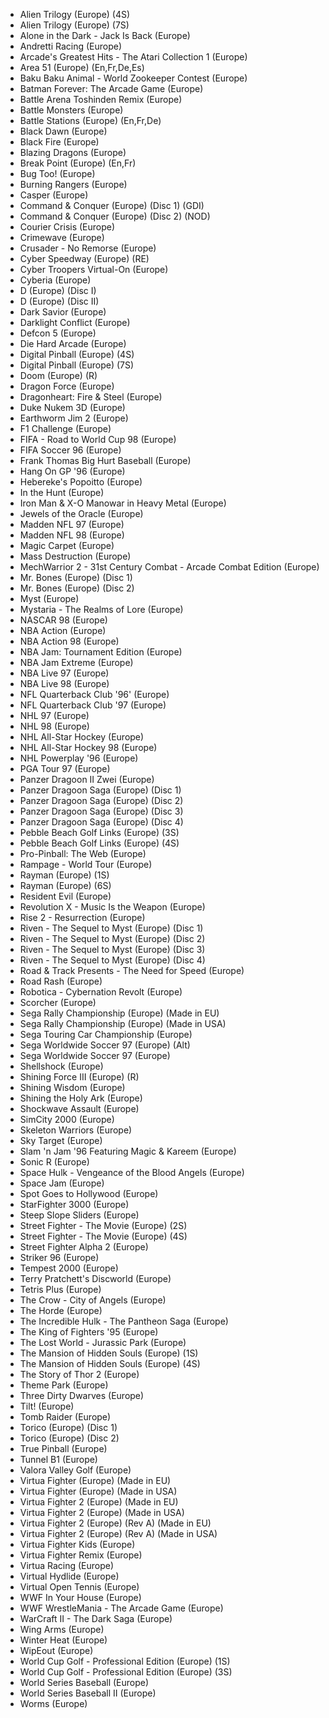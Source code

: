 - Alien Trilogy (Europe) (4S)
- Alien Trilogy (Europe) (7S)
- Alone in the Dark - Jack Is Back (Europe)
- Andretti Racing (Europe)
- Arcade's Greatest Hits - The Atari Collection 1 (Europe)
- Area 51 (Europe) (En,Fr,De,Es)
- Baku Baku Animal - World Zookeeper Contest (Europe)
- Batman Forever: The Arcade Game (Europe)
- Battle Arena Toshinden Remix (Europe)
- Battle Monsters (Europe)
- Battle Stations (Europe) (En,Fr,De)
- Black Dawn (Europe)
- Black Fire (Europe)
- Blazing Dragons (Europe)
- Break Point (Europe) (En,Fr)
- Bug Too! (Europe)
- Burning Rangers (Europe)
- Casper (Europe)
- Command & Conquer (Europe) (Disc 1) (GDI)
- Command & Conquer (Europe) (Disc 2) (NOD)
- Courier Crisis (Europe)
- Crimewave (Europe)
- Crusader - No Remorse (Europe)
- Cyber Speedway (Europe) (RE)
- Cyber Troopers Virtual-On (Europe)
- Cyberia (Europe)
- D (Europe) (Disc I)
- D (Europe) (Disc II)
- Dark Savior (Europe)
- Darklight Conflict (Europe)
- Defcon 5 (Europe)
- Die Hard Arcade (Europe)
- Digital Pinball (Europe) (4S)
- Digital Pinball (Europe) (7S)
- Doom (Europe) (R)
- Dragon Force (Europe)
- Dragonheart: Fire & Steel (Europe)
- Duke Nukem 3D (Europe)
- Earthworm Jim 2 (Europe)
- F1 Challenge (Europe)
- FIFA - Road to World Cup 98 (Europe)
- FIFA Soccer 96 (Europe)
- Frank Thomas Big Hurt Baseball (Europe)
- Hang On GP '96 (Europe)
- Hebereke's Popoitto (Europe)
- In the Hunt (Europe)
- Iron Man & X-O Manowar in Heavy Metal (Europe)
- Jewels of the Oracle (Europe)
- Madden NFL 97 (Europe)
- Madden NFL 98 (Europe)
- Magic Carpet (Europe)
- Mass Destruction (Europe)
- MechWarrior 2 - 31st Century Combat - Arcade Combat Edition (Europe)
- Mr. Bones (Europe) (Disc 1)
- Mr. Bones (Europe) (Disc 2)
- Myst (Europe)
- Mystaria - The Realms of Lore (Europe)
- NASCAR 98 (Europe)
- NBA Action (Europe)
- NBA Action 98 (Europe)
- NBA Jam: Tournament Edition (Europe)
- NBA Jam Extreme (Europe)
- NBA Live 97 (Europe)
- NBA Live 98 (Europe)
- NFL Quarterback Club '96' (Europe)
- NFL Quarterback Club '97 (Europe)
- NHL 97 (Europe)
- NHL 98 (Europe)
- NHL All-Star Hockey (Europe)
- NHL All-Star Hockey 98 (Europe)
- NHL Powerplay '96 (Europe)
- PGA Tour 97 (Europe)
- Panzer Dragoon II Zwei (Europe)
- Panzer Dragoon Saga (Europe) (Disc 1)
- Panzer Dragoon Saga (Europe) (Disc 2)
- Panzer Dragoon Saga (Europe) (Disc 3)
- Panzer Dragoon Saga (Europe) (Disc 4)
- Pebble Beach Golf Links (Europe) (3S)
- Pebble Beach Golf Links (Europe) (4S)
- Pro-Pinball: The Web (Europe)
- Rampage - World Tour (Europe)
- Rayman (Europe) (1S)
- Rayman (Europe) (6S)
- Resident Evil (Europe)
- Revolution X - Music Is the Weapon (Europe)
- Rise 2 - Resurrection (Europe)
- Riven - The Sequel to Myst (Europe) (Disc 1)
- Riven - The Sequel to Myst (Europe) (Disc 2)
- Riven - The Sequel to Myst (Europe) (Disc 3)
- Riven - The Sequel to Myst (Europe) (Disc 4)
- Road & Track Presents - The Need for Speed (Europe)
- Road Rash (Europe)
- Robotica - Cybernation Revolt (Europe)
- Scorcher (Europe)
- Sega Rally Championship (Europe) (Made in EU)
- Sega Rally Championship (Europe) (Made in USA)
- Sega Touring Car Championship (Europe)
- Sega Worldwide Soccer 97 (Europe) (Alt)
- Sega Worldwide Soccer 97 (Europe)
- Shellshock (Europe)
- Shining Force III (Europe) (R)
- Shining Wisdom (Europe)
- Shining the Holy Ark (Europe)
- Shockwave Assault (Europe)
- SimCity 2000 (Europe)
- Skeleton Warriors (Europe)
- Sky Target (Europe)
- Slam 'n Jam '96 Featuring Magic & Kareem (Europe)
- Sonic R (Europe)
- Space Hulk - Vengeance of the Blood Angels (Europe)
- Space Jam (Europe)
- Spot Goes to Hollywood (Europe)
- StarFighter 3000 (Europe)
- Steep Slope Sliders (Europe)
- Street Fighter - The Movie (Europe) (2S)
- Street Fighter - The Movie (Europe) (4S)
- Street Fighter Alpha 2 (Europe)
- Striker 96 (Europe)
- Tempest 2000 (Europe)
- Terry Pratchett's Discworld (Europe)
- Tetris Plus (Europe)
- The Crow - City of Angels (Europe)
- The Horde (Europe)
- The Incredible Hulk - The Pantheon Saga (Europe)
- The King of Fighters '95 (Europe)
- The Lost World - Jurassic Park (Europe)
- The Mansion of Hidden Souls (Europe) (1S)
- The Mansion of Hidden Souls (Europe) (4S)
- The Story of Thor 2 (Europe)
- Theme Park (Europe)
- Three Dirty Dwarves (Europe)
- Tilt! (Europe)
- Tomb Raider (Europe)
- Torico (Europe) (Disc 1)
- Torico (Europe) (Disc 2)
- True Pinball (Europe)
- Tunnel B1 (Europe)
- Valora Valley Golf (Europe)
- Virtua Fighter (Europe) (Made in EU)
- Virtua Fighter (Europe) (Made in USA)
- Virtua Fighter 2 (Europe) (Made in EU)
- Virtua Fighter 2 (Europe) (Made in USA)
- Virtua Fighter 2 (Europe) (Rev A) (Made in EU)
- Virtua Fighter 2 (Europe) (Rev A) (Made in USA)
- Virtua Fighter Kids (Europe)
- Virtua Fighter Remix (Europe)
- Virtua Racing (Europe)
- Virtual Hydlide (Europe)
- Virtual Open Tennis (Europe)
- WWF In Your House (Europe)
- WWF WrestleMania - The Arcade Game (Europe)
- WarCraft II - The Dark Saga (Europe)
- Wing Arms (Europe)
- Winter Heat (Europe)
- WipEout (Europe)
- World Cup Golf - Professional Edition (Europe) (1S)
- World Cup Golf - Professional Edition (Europe) (3S)
- World Series Baseball (Europe)
- World Series Baseball II (Europe)
- Worms (Europe)
